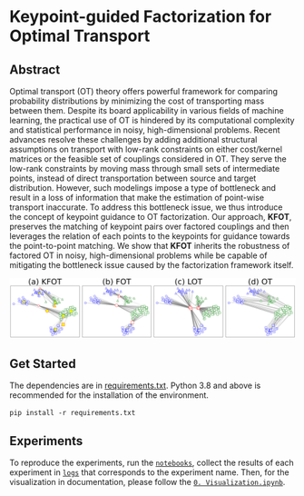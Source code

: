 # Keypoint-guided Factorization for Optimal Transport

## Abstract
Optimal transport (OT) theory offers powerful framework for comparing probability distributions by minimizing the cost of transporting mass between them. Despite its board applicability in various fields of machine learning, the practical use of OT is hindered by its computational complexity and statistical performance in noisy, high-dimensional problems. Recent advances resolve these challenges by adding additional structural assumptions on transport with low-rank constraints on either cost/kernel matrices or the feasible set of couplings considered in OT. They serve the low-rank constraints by moving mass through small sets of intermediate points, instead of direct transportation between source and target distribution. However, such modelings impose a type of bottleneck and result in a loss of information that make the estimation of point-wise transport inaccurate. To address this bottleneck issue,  we thus introduce the concept of keypoint guidance to OT factorization. Our approach, **KFOT**, preserves the matching of keypoint pairs over factored couplings and then leverages the relation of each points to the keypoints for guidance towards the point-to-point matching. We show that **KFOT** inherits the robustness of factored OT in noisy, high-dimensional problems while be capable of mitigating the bottleneck issue caused by the factorization framework itself.

![image](https://github.com/minhngt62/ot-kpgf/blob/main/assets/showcase.png)

## Get Started
The dependencies are in [requirements.txt](https://github.com/minhngt62/ot-kpgf/blob/main/requirements.txt). Python 3.8 and above is recommended for the installation of the environment.
```
pip install -r requirements.txt
```

## Experiments
To reproduce the experiments, run the [`notebooks`](https://github.com/minhngt62/ot-kpgf/tree/main/notebooks), collect the results of each experiment in [`logs`](https://husteduvn-my.sharepoint.com/:u:/g/personal/minh_nt204885_sis_hust_edu_vn/EX8tWH_VzR5DpY0KMKn7InMBG7jp8lsDVo0ipnGkVaXjow?e=77Zesh) that corresponds to the experiment name. Then, for the visualization in documentation, please follow the [`0. Visualization.ipynb`](https://github.com/minhngt62/ot-kpgf/blob/main/notebooks/0.%20Visualization.ipynb).
